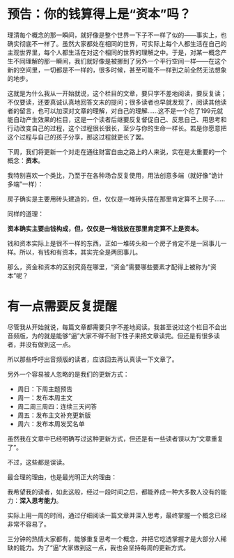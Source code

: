 # 预告：你的钱算得上是“资本”吗？

理清每个概念的那一瞬间，就好像是整个世界一下子不一样了似的——事实上，也确实彻底不一样了。虽然大家都处在相同的世界，可实际上每个人都生活在自己的主观世界里，每个人都生活在对这个相同的世界的理解之中。于是，对某一概念产生不同理解的那一瞬间，我们就好像是被挪到了另外一个平行空间一样——在这个新的空间里，一切都是不一样的，很多时候，甚至可能不一样到之前全然无法想象的地步。

这就是为什么我从一开始就说，这个栏目的文章，要只字不差地阅读，要反复读；不仅要读，还要真诚认真地回答文末的提问；很多读者也早就发现了，阅读其他读者的留言，也可以加深对文章的理解，对自己的理解……这不是一个花了199元就能自动产生效果的栏目，这是一个读者后继要反复督促自己、反思自己、用思考和行动改变自己的过程，这个过程很长很长，至少与你的生命一样长。若是你愿意把这个过程与自己的孩子分享，那这过程就更长了罢。

下周，我们将更新一个对走在通往财富自由之路上的人来说，实在是太重要的一个概念：**资本**。

我特别喜欢一个类比，乃至于在各种场合反复使用，用法创意多端（就好像“诡计多端”一样）：

房子确实是主要用砖头建造的，但，仅仅是一堆砖头摆在那里肯定算不上房子……

同样的道理：

**资本确实主要由钱构成，但，仅仅是一堆钱放在那里肯定算不上是资本。**

钱和资本实际上是很不一样的东西，正如一堆砖头和一个房子肯定不是一回事儿一样。所以，有钱和有资本，其实完全是两回事儿。

那么，资金和资本的区别究竟在哪里，“资金”需要哪些要素才配得上被称为“资本”呢？

# 有一点需要反复提醒

尽管我从开始就说，每篇文章都需要只字不差地阅读。我甚至说过这个栏目不会出音频版，为的就是能够“逼”大家不得不耐下性子来把文章读完。但还是有很多读者，并没有做到这一点。

所以那些呼吁出音频版的读者，应该回去再认真读一下文章了。

另外一个容易被人忽略的是我们的更新方式：

* 周日：下周主题预告
* 周一：发布本周主文
* 周二周三周四：连续三天问答
* 周五：发布主文补充更新版
* 周六：发布本周发奖名单

虽然我在文章中已经明确写过这种更新方式，但还是有一些读者误以为“文章重复了”。

不过，这些都是误读。

最合理的理由，也是最光明正大的理由：

我希望我的读者，如此这般，经过一段时间之后，都能养成一种大多数人没有的能力：**深入思考能力**。

实际上用一周的时间，通过仔细阅读一篇文章并深入思考，最终掌握一个概念已经非常不容易了。

三分钟的热情大家都有，能够重复思考一个概念，并把它吃透掌握才是大部分人稀缺的能力。为了“逼”大家做到这一点，我也会坚持每周的更新方式。

